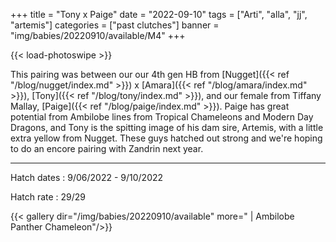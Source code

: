 +++
title = "Tony x Paige"
date = "2022-09-10"
tags = ["Arti", "alla", "jj", "artemis"]
categories = ["past clutches"]
banner = "img/babies/20220910/available/M4"
+++

{{< load-photoswipe >}}

This pairing was between our our 4th gen HB from [Nugget]({{< ref "/blog/nugget/index.md" >}}) x [Amara]({{< ref "/blog/amara/index.md" >}}), [Tony]({{< ref "/blog/tony/index.md" >}}), and our female from Tiffany Mallay, [Paige]({{< ref "/blog/paige/index.md" >}}). Paige has great potential from Ambilobe lines from Tropical Chameleons and Modern Day Dragons, and Tony is the spitting image of his dam sire, Artemis, with a little extra yellow from Nugget. These guys hatched out strong and we're hoping to do an encore pairing with Zandrin next year.

---

Hatch dates
: 9/06/2022 - 9/10/2022

Hatch rate
: 29/29

{{< gallery dir="/img/babies/20220910/available" more=" | Ambilobe Panther Chameleon"/>}}